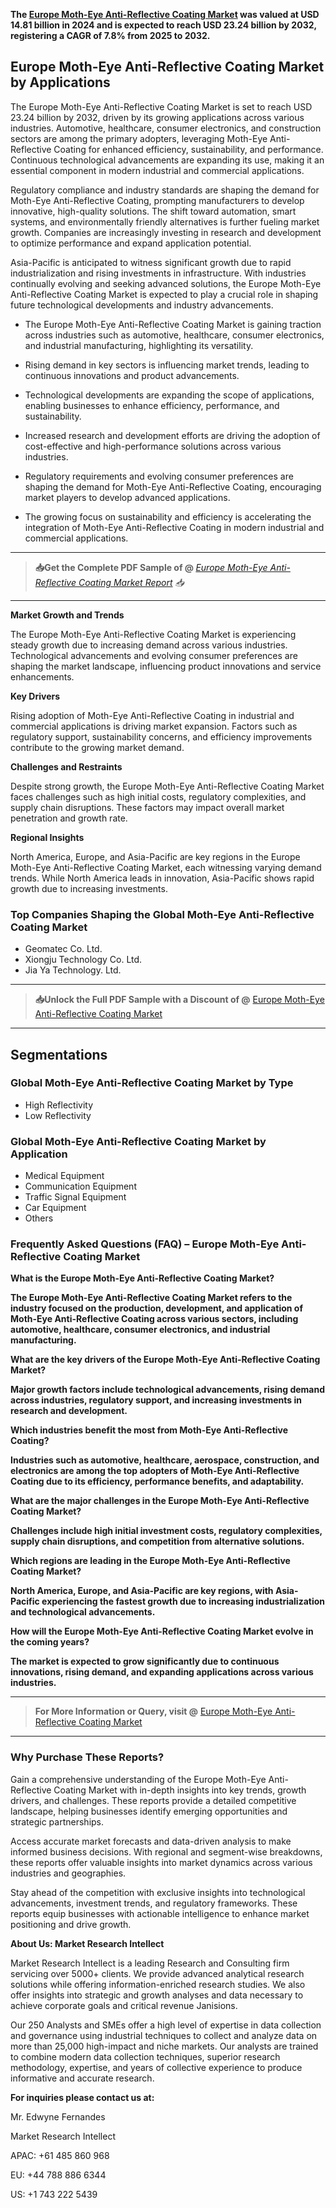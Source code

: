 <p><strong>The <a href="https://www.marketresearchintellect.com/download-sample/?rid=1064455&amp;utm_source=Pulse-April-Europe&amp;utm_medium=852">Europe Moth-Eye Anti-Reflective Coating Market</a> was valued at USD 14.81 billion in 2024 and is expected to reach USD 23.24 billion by 2032, registering a CAGR of 7.8% from 2025 to 2032.</strong></p><h2>Europe Moth-Eye Anti-Reflective Coating Market by Applications&nbsp;</h2><p><p>The Europe Moth-Eye Anti-Reflective Coating Market is set to reach USD 23.24 billion by 2032, driven by its growing applications across various industries. Automotive, healthcare, consumer electronics, and construction sectors are among the primary adopters, leveraging Moth-Eye Anti-Reflective Coating for enhanced efficiency, sustainability, and performance. Continuous technological advancements are expanding its use, making it an essential component in modern industrial and commercial applications.</p><p>Regulatory compliance and industry standards are shaping the demand for Moth-Eye Anti-Reflective Coating, prompting manufacturers to develop innovative, high-quality solutions. The shift toward automation, smart systems, and environmentally friendly alternatives is further fueling market growth. Companies are increasingly investing in research and development to optimize performance and expand application potential.</p><p>Asia-Pacific is anticipated to witness significant growth due to rapid industrialization and rising investments in infrastructure. With industries continually evolving and seeking advanced solutions, the Europe Moth-Eye Anti-Reflective Coating Market is expected to play a crucial role in shaping future technological developments and industry advancements.</p></p><ul><li><p>The Europe Moth-Eye Anti-Reflective Coating Market is gaining traction across industries such as automotive, healthcare, consumer electronics, and industrial manufacturing, highlighting its versatility.</p></li><li><p>Rising demand in key sectors is influencing market trends, leading to continuous innovations and product advancements.</p></li><li><p>Technological developments are expanding the scope of applications, enabling businesses to enhance efficiency, performance, and sustainability.</p></li><li><p>Increased research and development efforts are driving the adoption of cost-effective and high-performance solutions across various industries.</p></li><li><p>Regulatory requirements and evolving consumer preferences are shaping the demand for Moth-Eye Anti-Reflective Coating, encouraging market players to develop advanced applications.</p></li><li><p>The growing focus on sustainability and efficiency is accelerating the integration of Moth-Eye Anti-Reflective Coating in modern industrial and commercial applications.</p></li></ul><hr /><blockquote><p><strong><span class="font-[700]">📥Get the Complete PDF Sample of @ </span></strong><em><span class="font-[700]"><a href="https://www.marketresearchintellect.com/download-sample/?rid=1064455&amp;utm_source=Pulse-April-Europe&amp;utm_medium=852" target="_blank" data-tracking-control-name="article-ssr-frontend-pulse_little-text-block" data-tracking-will-navigate="" data-test-link="">Europe Moth-Eye Anti-Reflective Coating Market Report</a>&nbsp;📥</span></em></p></blockquote><hr /><p class="" data-start="77" data-end="360"><strong data-start="77" data-end="105">Market Growth and Trends</strong></p><p class="" data-start="77" data-end="360">The Europe Moth-Eye Anti-Reflective Coating Market is experiencing steady growth due to increasing demand across various industries. Technological advancements and evolving consumer preferences are shaping the market landscape, influencing product innovations and service enhancements.</p><p class="" data-start="362" data-end="606"><strong data-start="362" data-end="377">Key Drivers</strong></p><p class="" data-start="362" data-end="606">Rising adoption of Moth-Eye Anti-Reflective Coating in industrial and commercial applications is driving market expansion. Factors such as regulatory support, sustainability concerns, and efficiency improvements contribute to the growing market demand.</p><p class="" data-start="608" data-end="849"><strong data-start="608" data-end="637">Challenges and Restraints</strong></p><p class="" data-start="608" data-end="849">Despite strong growth, the Europe Moth-Eye Anti-Reflective Coating Market faces challenges such as high initial costs, regulatory complexities, and supply chain disruptions. These factors may impact overall market penetration and growth rate.</p><p class="" data-start="851" data-end="1095"><strong data-start="851" data-end="872">Regional Insights</strong></p><p class="" data-start="851" data-end="1095">North America, Europe, and Asia-Pacific are key regions in the Europe Moth-Eye Anti-Reflective Coating Market, each witnessing varying demand trends. While North America leads in innovation, Asia-Pacific shows rapid growth due to increasing investments.</p><p><h3>Top Companies Shaping the Global Moth-Eye Anti-Reflective Coating Market </h3><ul><li>Geomatec Co. Ltd.</li><li>Xiongju Technology Co. Ltd.</li><li>Jia Ya Technology. Ltd.</li></ul></p><hr /><blockquote><p><strong>📥Unlock the Full PDF Sample with a Discount of @</strong> <a href="https://www.marketresearchintellect.com/ask-for-discount/?rid=1064455&amp;utm_source=Pulse-April-Europe&amp;utm_medium=852">Europe Moth-Eye Anti-Reflective Coating Market</a></p></blockquote><hr /><p><h2>Segmentations</h2><h3>Global Moth-Eye Anti-Reflective Coating Market by Type</h3><ul><li>High Reflectivity</li><li>Low Reflectivity</li></ul><h3>Global Moth-Eye Anti-Reflective Coating Market by Application</h3><ul><li>Medical Equipment</li><li>Communication Equipment</li><li>Traffic Signal Equipment</li><li>Car Equipment</li><li>Others</li></ul></p><h3><strong>Frequently Asked Questions (FAQ) &ndash; Europe Moth-Eye Anti-Reflective Coating Market</strong></h3><p><strong>What is the Europe Moth-Eye Anti-Reflective Coating Market?</strong></p><p><strong>The Europe Moth-Eye Anti-Reflective Coating Market refers to the industry focused on the production, development, and application of Moth-Eye Anti-Reflective Coating across various sectors, including automotive, healthcare, consumer electronics, and industrial manufacturing.</strong></p><p><strong>What are the key drivers of the Europe Moth-Eye Anti-Reflective Coating Market?</strong></p><p><strong>Major growth factors include technological advancements, rising demand across industries, regulatory support, and increasing investments in research and development.</strong></p><p><strong>Which industries benefit the most from Moth-Eye Anti-Reflective Coating?</strong></p><p><strong>Industries such as automotive, healthcare, aerospace, construction, and electronics are among the top adopters of Moth-Eye Anti-Reflective Coating due to its efficiency, performance benefits, and adaptability.</strong></p><p><strong>What are the major challenges in the Europe Moth-Eye Anti-Reflective Coating Market?</strong></p><p><strong>Challenges include high initial investment costs, regulatory complexities, supply chain disruptions, and competition from alternative solutions.</strong></p><p><strong>Which regions are leading in the Europe Moth-Eye Anti-Reflective Coating Market?</strong></p><p><strong>North America, Europe, and Asia-Pacific are key regions, with Asia-Pacific experiencing the fastest growth due to increasing industrialization and technological advancements.</strong></p><p><strong>How will the Europe Moth-Eye Anti-Reflective Coating Market evolve in the coming years?</strong></p><p><strong>The market is expected to grow significantly due to continuous innovations, rising demand, and expanding applications across various industries.</strong></p><hr /><blockquote><p><span class="font-[700]"><strong>For More Information or Query, visit&nbsp;@</strong>&nbsp;</span><span class="font-[700]"><a href="https://www.marketresearchintellect.com/product/moth-eye-anti-reflective-coating-market/?utm_source=Linkedin&utm_medium=852" target="_blank" data-tracking-control-name="article-ssr-frontend-pulse_little-text-block" data-tracking-will-navigate="" data-test-link="">Europe Moth-Eye Anti-Reflective Coating Market</a></span></p></blockquote><hr /><h3><strong data-start="0" data-end="31">Why Purchase These Reports?</strong></h3><p class="" data-start="35" data-end="297">Gain a comprehensive understanding of the Europe Moth-Eye Anti-Reflective Coating Market with in-depth insights into key trends, growth drivers, and challenges. These reports provide a detailed competitive landscape, helping businesses identify emerging opportunities and strategic partnerships.</p><p class="" data-start="299" data-end="540">Access accurate market forecasts and data-driven analysis to make informed business decisions. With regional and segment-wise breakdowns, these reports offer valuable insights into market dynamics across various industries and geographies.</p><p class="" data-start="542" data-end="784">Stay ahead of the competition with exclusive insights into technological advancements, investment trends, and regulatory frameworks. These reports equip businesses with actionable intelligence to enhance market positioning and drive growth.</p><p><strong><span class="font-[700]">About Us: Market Research Intellect</span></strong></p><p><span class="">Market Research Intellect is a leading Research and Consulting firm servicing over 5000+ clients. We provide advanced analytical research solutions while offering information-enriched research studies.&nbsp;</span>We also offer insights into strategic and growth analyses and data necessary to achieve corporate goals and critical revenue Janisions.</p><p><span class="">Our 250 Analysts and SMEs offer a high level of expertise in data collection and governance using industrial techniques to collect and analyze data on more than 25,000 high-impact and niche markets. Our analysts are trained to combine modern data collection techniques, superior research methodology, expertise, and years of collective experience to produce informative and accurate research.</span></p><p><strong>For inquiries please contact us at:</strong></p><p>Mr. Edwyne Fernandes</p><p>Market Research Intellect</p><p>APAC: +61 485 860 968</p><p>EU: +44 788 886 6344</p><p>US: +1 743 222 5439</p>